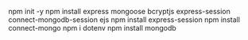 npm init -y
npm install express mongoose bcryptjs express-session connect-mongodb-session ejs
npm install express-session
npm install connect-mongo
npm i dotenv
npm install mongodb